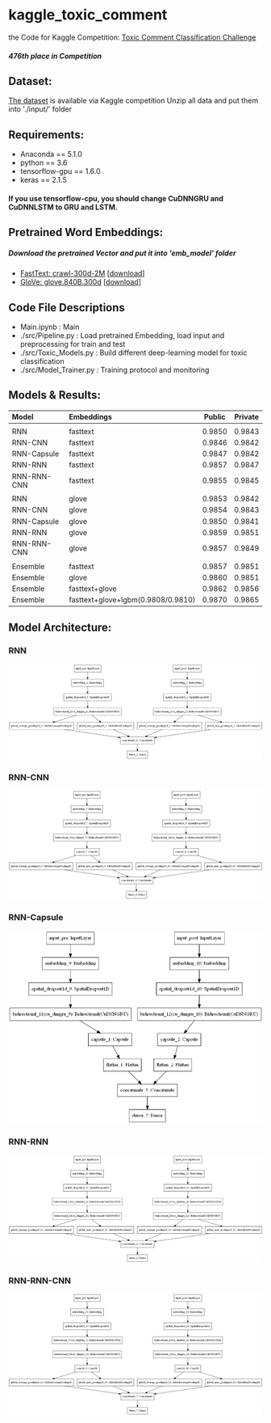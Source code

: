 # kaggle_toxic_comment
the Code for Kaggle Competition: [Toxic Comment Classification Challenge](https://www.kaggle.com/c/jigsaw-toxic-comment-classification-challenge)
##### 476th place in Competition

## Dataset:
[The dataset](https://www.kaggle.com/c/jigsaw-toxic-comment-classification-challenge/data) is available via Kaggle competition
Unzip all data and put them into './input/' folder

## Requirements:
 * Anaconda == 5.1.0
 * python == 3.6
 * tensorflow-gpu == 1.6.0
 * keras == 2.1.5
 
 #### If you use tensorflow-cpu, you should change CuDNNGRU and CuDNNLSTM to GRU and LSTM.

##

## Pretrained Word Embeddings: 
##### Download the pretrained Vector and put it into 'emb_model' folder
  * [FastText: crawl-300d-2M](https://github.com/facebookresearch/fastText/blob/master/docs/english-vectors.md) \[[download](https://s3-us-west-1.amazonaws.com/fasttext-vectors/crawl-300d-2M.vec.zip)\]
  * [GloVe: glove.840B.300d](https://nlp.stanford.edu/projects/glove/) \[[download](http://nlp.stanford.edu/data/glove.840B.300d.zip)\]

## Code File Descriptions
  * Main.ipynb			: Main  
  * ./src/Pipeline.py		:  Load pretrained Embedding, load input and preprocessing for train and test
  * ./src/Toxic_Models.py	:  Build different deep-learning model for toxic classification 
  * ./src/Model_Trainer.py	:  Training protocol and monitoring

## Models & Results: 


| Model	| Embeddings | Public | Private	|
|:------------- |:---------- | ------- | ------ |
| |
| RNN		| fasttext		| 0.9850	| 0.9843	|
| RNN-CNN	| fasttext		| 0.9846	| 0.9842	|
| RNN-Capsule	| fasttext		| 0.9847	| 0.9842	|
| RNN-RNN	| fasttext		| 0.9857	| 0.9847	|
| RNN-RNN-CNN	| fasttext		| 0.9855	| 0.9845	|
| |
| RNN		| glove			| 0.9853	| 0.9842	|
| RNN-CNN	| glove			| 0.9854	| 0.9843	|
| RNN-Capsule	| glove			| 0.9850	| 0.9841	|
| RNN-RNN	| glove			| 0.9859	| 0.9851	|
| RNN-RNN-CNN	| glove			| 0.9857	| 0.9849	|
| |
| Ensemble	| fasttext		| 0.9857	| 0.9851	|
| Ensemble	| glove			| 0.9860	| 0.9851	|
| Ensemble	| fasttext+glove	| 0.9862	| 0.9856	|
| Ensemble	| fasttext+glove+lgbm(0.9808/0.9810)	| 0.9870	| 0.9865	|

## Model Architecture:

### RNN
![Alt_Text](/imgs/model_rnn.png)
### RNN-CNN
![Alt_Text](/imgs/model_rnn_cnn.png)
### RNN-Capsule
![Alt_Text](/imgs/model_rnn_caps.png)
### RNN-RNN
![Alt_Text](/imgs/model_2rnn.png)
### RNN-RNN-CNN
![Alt_Text](/imgs/model_2rnn_cnn.png)
